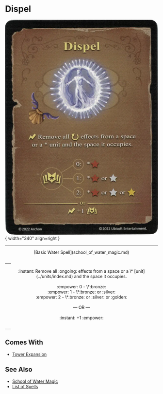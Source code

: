 # Dispel

![Dispel](../assets/spells-dispel.webp){ width="340" align=right }

___
<p style="text-align: center;" markdown>[Basic Water Spell](school_of_water_magic.md)</p>
___
<p style="text-align: center;" markdown>:instant: Remove all :ongoing: effects from a space or a \* [unit](../units/index.md) and the space it occupies.<br><br>:empower: 0 - \*:bronze:<br>:empower: 1 - \*:bronze: or :silver:<br>:empower: 2 - \*:bronze: or :silver: or :golden:<br><br>— OR —<br><br>:instant: +1 :empower:</p>
___


## Comes With

- [Tower Expansion](../content/tower_expansion.md)


## See Also

- [School of Water Magic](school_of_water_magic.md)
- [List of Spells](index.md)
